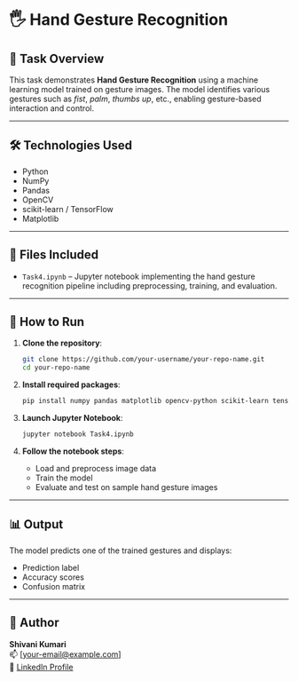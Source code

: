 
# 🖐️ Hand Gesture Recognition

## 🧩 Task Overview

This task demonstrates **Hand Gesture Recognition** using a machine learning model trained on gesture images. The model identifies various gestures such as *fist*, *palm*, *thumbs up*, etc., enabling gesture-based interaction and control.

---

## 🛠️ Technologies Used

- Python  
- NumPy  
- Pandas  
- OpenCV  
- scikit-learn / TensorFlow  
- Matplotlib  

---

## 📂 Files Included

- `Task4.ipynb` – Jupyter notebook implementing the hand gesture recognition pipeline including preprocessing, training, and evaluation.

---

## 🚀 How to Run

1. **Clone the repository**:

   ```bash
   git clone https://github.com/your-username/your-repo-name.git
   cd your-repo-name
   ```

2. **Install required packages**:

   ```bash
   pip install numpy pandas matplotlib opencv-python scikit-learn tensorflow
   ```

3. **Launch Jupyter Notebook**:

   ```bash
   jupyter notebook Task4.ipynb
   ```

4. **Follow the notebook steps**:
   - Load and preprocess image data
   - Train the model
   - Evaluate and test on sample hand gesture images

---

## 📊 Output

The model predicts one of the trained gestures and displays:
- Prediction label
- Accuracy scores
- Confusion matrix

---

## 👤 Author

**Shivani Kumari**  
📫 [your-email@example.com]  
🔗 [LinkedIn Profile](https://linkedin.com)
